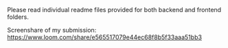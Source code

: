 Please read individual readme files provided for both backend and frontend folders. 

Screenshare of my submission: https://www.loom.com/share/e565517079e44ec68f8b5f33aaa51bb3

